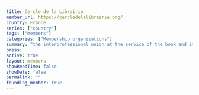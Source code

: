 ```yaml
---
title: Cercle de la Librairie
member_url: https://cercledelalibrairie.org/
country: France
series: ["country"] 
tags: ["members"]
categories: ["Membership organizations"]
summary: "the interprofessional union at the service of the book and its actors. EDRLab founding member."
press:
active: true
layout: members 
showReadTime: false
showDate: false
permalink: ""
founding_member: true
---
```

